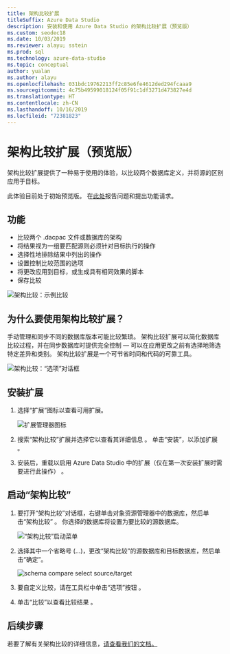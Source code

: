 ```yaml
---
title: 架构比较扩展
titleSuffix: Azure Data Studio
description: 安装和使用 Azure Data Studio 的架构比较扩展（预览版）
ms.custom: seodec18
ms.date: 10/03/2019
ms.reviewer: alayu; sstein
ms.prod: sql
ms.technology: azure-data-studio
ms.topic: conceptual
author: yualan
ms.author: alayu
ms.openlocfilehash: 031bdc19762213ff2c85e6fe4612ded294fcaaa9
ms.sourcegitcommit: 4c75b49599018124f05f91c1df3271d473827e4d
ms.translationtype: HT
ms.contentlocale: zh-CN
ms.lasthandoff: 10/16/2019
ms.locfileid: "72381823"
---
```

# <a name="schema-compare-extension-preview"></a>架构比较扩展（预览版）
架构比较扩展提供了一种易于使用的体验，以比较两个数据库定义，并将源的区别应用于目标。

此体验目前处于初始预览版。 在[此处](https://github.com/microsoft/azuredatastudio/issues)报告问题和提出功能请求。


## <a name="features"></a>功能

* 比较两个 .dacpac 文件或数据库的架构
* 将结果视为一组要匹配源则必须针对目标执行的操作
* 选择性地排除结果中列出的操作
* 设置控制比较范围的选项
* 将更改应用到目标，或生成具有相同效果的脚本
* 保存比较

![架构比较：示例比较](media/extensions/schema-compare-extension/schema-compare.png)


## <a name="why-would-i-use-the-schema-compare-extension"></a>为什么要使用架构比较扩展？

手动管理和同步不同的数据库版本可能比较繁琐。 架构比较扩展可以简化数据库比较过程，并在同步数据库时提供完全控制 &mdash; 可以在应用更改之前有选择地筛选特定差异和类别。 架构比较扩展是一个可节省时间和代码的可靠工具。

![架构比较：“选项”对话框](media/extensions/schema-compare-extension/schema-compare-options.png)


## <a name="install-the-extension"></a>安装扩展

1. 选择“扩展”图标以查看可用扩展。

    ![扩展管理器图标](media/extensions/extension-manager-icon.png)

2. 搜索“架构比较”扩展并选择它以查看其详细信息  。 单击“安装”，以添加扩展  。

3. 安装后，重载以启用 Azure Data Studio 中的扩展（仅在第一次安装扩展时需要进行此操作）  。


## <a name="launch-a-schema-compare"></a>启动“架构比较”

1. 要打开“架构比较”对话框，右键单击对象资源管理器中的数据库，然后单击“架构比较”   。 你选择的数据库将设置为要比较的源数据库。

    ![“架构比较”启动菜单](media/extensions/schema-compare-extension/schema-compare-launch.png)


2. 选择其中一个省略号 (...)，更改“架构比较”的源数据库和目标数据库，然后单击“确定”。

    ![schema compare select source/target](media/extensions/schema-compare-extension/schema-compare-select-source-target.png)

3. 要自定义比较，请在工具栏中单击“选项”按钮  。

4. 单击“比较”以查看比较结果  。


## <a name="next-steps"></a>后续步骤

若要了解有关架构比较的详细信息，[请查看我们的文档。](https://docs.microsoft.com/sql/ssdt/how-to-use-schema-compare-to-compare-different-database-definitions)